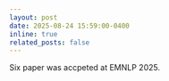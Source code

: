 ```yaml
---
layout: post
date: 2025-08-24 15:59:00-0400
inline: true
related_posts: false
---
```


Six paper was accpeted at EMNLP 2025.
